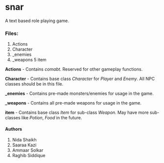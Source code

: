 # snar
A text based role playing game.
### Files:
1. Actions
2. Character
3. \_enemies
4. \_weapons
5 item

**Actions** - 
Contains _comabt_. Reserved for other gameplay functions.

**Character** -
Contains base class _Character_ for _Player_ and _Enemy_.
All NPC classes should be in this file.

**\_enemies** - 
 Contains pre-made monsters/enemies for usage in the game.
 
 **\_weapons** - 
 Contains all pre-made weapons for usage in the game.
 
 **item** - 
 Contains base class _Item_ for sub-class _Weapon_.
 May have more sub-classes like _Potion_, _Food_ in the future.
 
 #### Authors
1. Nida Shaikh
2. Saaraa Kazi
3. Ammaar Solkar
4. Raghib Siddique
